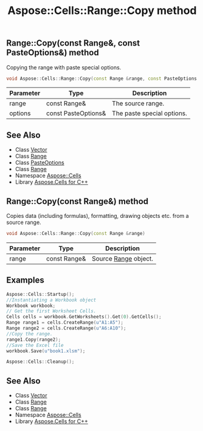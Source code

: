 ﻿---
title: Aspose::Cells::Range::Copy method
linktitle: Copy
second_title: Aspose.Cells for C++ API Reference
description: 'Aspose::Cells::Range::Copy method. Copying the range with paste special options in C++.'
type: docs
weight: 4400
url: /cpp/aspose.cells/range/copy/
---
## Range::Copy(const Range\&, const PasteOptions\&) method


Copying the range with paste special options.

```cpp
void Aspose::Cells::Range::Copy(const Range &range, const PasteOptions &options)
```


| Parameter | Type | Description |
| --- | --- | --- |
| range | const Range\& | The source range. |
| options | const PasteOptions\& | The paste special options. |

## See Also

* Class [Vector](../../vector/)
* Class [Range](../)
* Class [PasteOptions](../../pasteoptions/)
* Class [Range](../)
* Namespace [Aspose::Cells](../../)
* Library [Aspose.Cells for C++](../../../)
## Range::Copy(const Range\&) method


Copies data (including formulas), formatting, drawing objects etc. from a source range.

```cpp
void Aspose::Cells::Range::Copy(const Range &range)
```


| Parameter | Type | Description |
| --- | --- | --- |
| range | const Range\& | Source [Range](../) object. |


## Examples


```cpp
Aspose::Cells::Startup();
//Instantiating a Workbook object
Workbook workbook;
// Get the first Worksheet Cells.
Cells cells = workbook.GetWorksheets().Get(0).GetCells();
Range range1 = cells.CreateRange(u"A1:A5");
Range range2 = cells.CreateRange(u"A6:A10");
//Copy the range.
range1.Copy(range2);
//Save the Excel file
workbook.Save(u"book1.xlsm");

Aspose::Cells::Cleanup();
```

## See Also

* Class [Vector](../../vector/)
* Class [Range](../)
* Class [Range](../)
* Namespace [Aspose::Cells](../../)
* Library [Aspose.Cells for C++](../../../)
